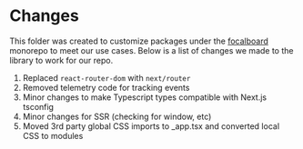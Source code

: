 # Changes

This folder was created to customize packages under the [focalboard](https://github.com/mattermost/focalboard) monorepo to meet our use cases. Below is a list of changes we made to the library to work for our repo.

1. Replaced `react-router-dom` with `next/router`
2. Removed telemetry code for tracking events
3. Minor changes to make Typescript types compatible with Next.js tsconfig
4. Minor changes for SSR (checking for window, etc)
5. Moved 3rd party global CSS imports to \_app.tsx and converted local CSS to modules
